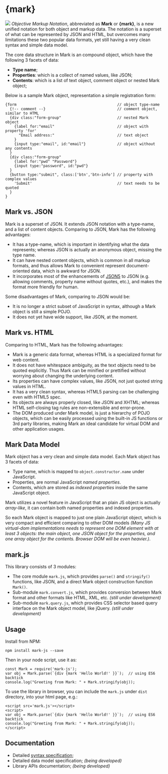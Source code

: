 # {mark}
<img src='https://api.travis-ci.org/henry-luo/mark.svg?branch=master'>
<i>Objective Markup Notation</i>, abbreviated as <b>Mark</b> or <b>{mark}</b>, is a new unified notation for both object and markup data. The notation is a superset of what can be represented by JSON and HTML, but overcomes many limitations these two popular data formats, yet still having a very clean syntax and simple data model.

The core data structure in Mark is an compound object, which have the following 3 facets of data:

- **Type name**;
- **Properties**: which is a collect of named values, like JSON;
- **Contents**: which is a list of text object, comment object or nested Mark object;

Below is a sample Mark object, representation a simple registration form:

```text
{form                                             // object type-name
  {!-- comment --}                                // comment object, similar to HTML
  {div class:"form-group"                         // nested Mark object
    {label for:"email"                            // object with property 'for'
      "Email address:"                            // text object
    }
    {input type:"email", id:"email"}              // object without any contents
  }
  {div class:"form-group"
    {label for:"pwd" "Password"}
    {input type:"password", id:"pwd"}
  }
  {button type:"submit", class:['btn','btn-info'] // property with complex values
    'Submit'                                      // text needs to be quoted
  }
}
```

## Mark vs. JSON

Mark is a superset of JSON. It extends JSON notation with a type-name, and a list of content objects. Comparing to JSON, Mark has the following advantages:

- It has a type-name, which is important in identifying what the data represents; whereas JSON is actually an anonymous object, missing the type name.
- It can have nested content objects, which is common in all markup formats, and thus allows Mark to convenient represent document-oriented data, which is awkward for JSON.
- It incorporates most of the enhancements of [JSON5](http://json5.org/) to JSON (e.g. allowing comments, property name without quotes, etc.), and makes the format more friendly for human.

Some disadvantages of Mark, comparing to JSON would be:

- It is no longer a strict subset of JavaScript in syntax, although a Mark object is still a simple POJO.
- It does not yet have wide support, like JSON, at the moment.

## Mark vs. HTML

Comparing to HTML, Mark has the following advantages:

- Mark is a generic data format, whereas HTML is a specialized format for web content.
- It does not have whitespace ambiguity, as the text objects need to be quoted explicitly. Thus Mark can be minified or prettified without worrying about changing the underlying content.
- Its properties can have complex values, like JSON, not just quoted string values in HTML.
- It has a very clean syntax, whereas HTML5 parsing can be challenging even with HTML5 spec.
- Its objects are always properly closed, like JSON and XHTML; whereas HTML self-closing tag rules are non-extensible and error-prone.
- The DOM produced under Mark model, is just a hierarchy of POJO objects, which can be easily processed using the built-in JS functions or 3rd party libraries, making Mark an ideal candidate for virtual DOM and other application usages.

## Mark Data Model

Mark object has a very clean and simple data model. Each Mark object has 3 facets of data:

- Type name, which is mapped to `object.constructor.name` under JavaScript.
- Properties, are normal JavaScript *named properties*.
- Contents, which are stored as *indexed properties* inside the same JavaScript object.

Mark utilizes a novel feature in JavaScript that an plain JS object is actually *array-like*, it can contain both named properties and indexed properties.

So each Mark object is mapped to just one plain JavaScript object, which is very compact and efficient comparing to other DOM models *(Many JS virtual-dom implementations needs to represent one DOM element with at least 3 objects: the main object, one JSON object for the properties, and one array object for the contents. Browser DOM will be even heavier.)*.

## mark.js

This library consists of 3 modules:

- The core module `mark.js`, which provides `parse()` and `stringify()` functions, like JSON, and a direct Mark object construction function `Mark()`.
- Sub-module `mark.convert.js`, which provides conversion between Mark format and other formats like HTML, XML, etc. *(still under development)*
- Sub-module `mark.query.js`, which provides CSS selector based query interface on the Mark object model, like jQuery. *(still under development)*

## Usage

Install from NPM:

```
npm install mark-js --save
```

Then in your node script, use it as:

```
const Mark = require('mark-js');
var obj = Mark.parse(`{div {mark 'Hello World!' }}`);  // using ES6 backtick
console.log("Greeting from Mark: " + Mark.stringify(obj));
```

To use the library in browser, you can include the `mark.js` under `dist` directory, into your html page, e.g.:

```
<script src='mark.js'></script>
<script>
var obj = Mark.parse(`{div {mark 'Hello World!' }}`);  // using ES6 backtick
console.log("Greeting from Mark: " + Mark.stringify(obj));
</script>
```

## Documentation

- Detailed [syntax specification](docs/mark-syntax.md);
- Detailed data model specification; *(being developed)*
- Library APIs documentation; *(being developed)*
